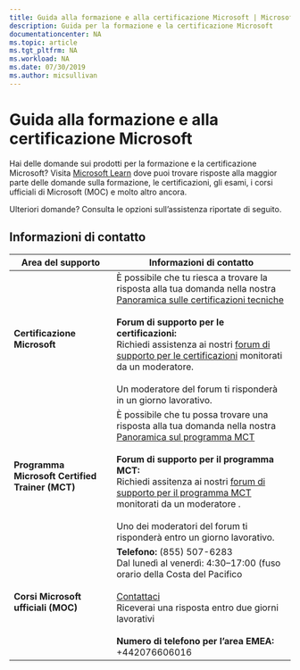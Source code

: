 ```yaml
---
title: Guida alla formazione e alla certificazione Microsoft | Microsoft Docs
description: Guida per la formazione e la certificazione Microsoft
documentationcenter: NA
ms.topic: article
ms.tgt_pltfrm: NA
ms.workload: NA
ms.date: 07/30/2019
ms.author: micsullivan
---
```

# Guida alla formazione e alla certificazione Microsoft

Hai delle domande sui prodotti per la formazione e la certificazione Microsoft? Visita [Microsoft Learn](/learn/certifications/) dove puoi trovare risposte alla maggior parte delle domande sulla formazione, le certificazioni, gli esami, i corsi ufficiali di Microsoft (MOC) e molto altro ancora.

Ulteriori domande? Consulta le opzioni sull’assistenza riportate di seguito.

## Informazioni di contatto

| Area del supporto | Informazioni di contatto |
| ------------- | --- |
| **Certificazione Microsoft** | È possibile che tu riesca a trovare la risposta alla tua domanda nella nostra [Panoramica sulle certificazioni tecniche](https://www.microsoft.com/it-it/learning/certification-overview.aspx) <br/><br/>  **Forum di supporto per le certificazioni:** <br/>Richiedi assistenza ai nostri [forum di supporto per le certificazioni](https://aka.ms/MCPForum) monitorati da un moderatore.<br/><br/>  Un moderatore del forum ti risponderà in un giorno lavorativo. |
| **Programma Microsoft Certified Trainer (MCT)** | È possibile che tu possa trovare una risposta alla tua domanda nella nostra [Panoramica sul programma MCT](https://www.microsoft.com/it-it/learning/mct-certification.aspx)<br/><br/>  **Forum di supporto per il programma MCT:** <br/> Richiedi assitenza ai nostri [forum di supporto per il programma MCT](https://aka.ms/MCTForum) monitorati da un moderatore .<br/><br/> Uno dei moderatori del forum ti risponderà entro un giorno lavorativo. |
| **Corsi Microsoft ufficiali (MOC)** | **Telefono:** (855) 507-6283<br/> Dal lunedì al venerdì: 4:30–17:00 (fuso orario della Costa del Pacifico<br/><br/> [Contattaci](https://support.microsoft.com/it-it/supportrequestform/a62bfdd8-695f-f1d0-3dbc-e42e79a78641?SL=en&SC=US) <br/> Riceverai una risposta entro due giorni lavorativi <br/><br/>  **Numero di telefono per l’area EMEA:** +442076606016 |

